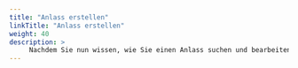 ```yaml
---
title: "Anlass erstellen"
linkTitle: "Anlass erstellen"
weight: 40
description: >
     Nachdem Sie nun wissen, wie Sie einen Anlass suchen und bearbeiten, erfahren Sie in diesem kapitel, wie Sie einen Anlass erstellen können. Es gibt die Möglichkeit einer Detailbuchung und einer Schnellbuchung.
---
```

